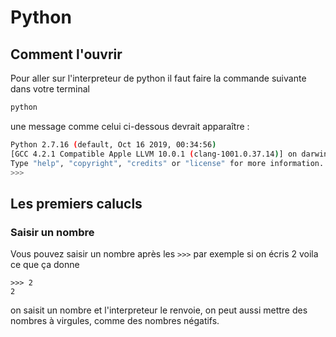 # Python

## Comment l'ouvrir

Pour aller sur l'interpreteur de python il faut faire la commande suivante dans votre terminal
```bash
python
```
une message comme celui ci-dessous devrait apparaître :
```bash
Python 2.7.16 (default, Oct 16 2019, 00:34:56) 
[GCC 4.2.1 Compatible Apple LLVM 10.0.1 (clang-1001.0.37.14)] on darwin
Type "help", "copyright", "credits" or "license" for more information.
>>>
```

## Les premiers calucls

### Saisir un nombre 

Vous pouvez saisir un nombre après les `>>>` par exemple si on écris 2 voila ce que ça donne
```
>>> 2
2
```

on saisit un nombre et l'interpreteur le renvoie, on peut aussi mettre des nombres à virgules, comme des nombres négatifs.